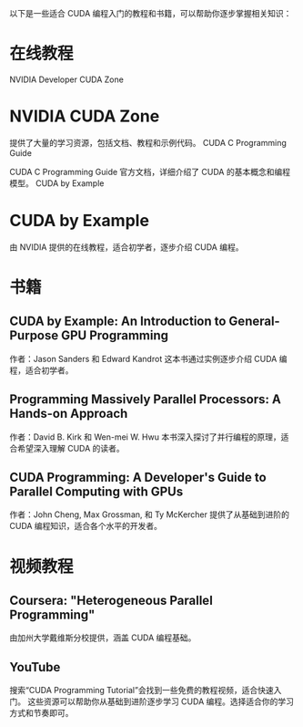 以下是一些适合 CUDA 编程入门的教程和书籍，可以帮助你逐步掌握相关知识：

# 在线教程
NVIDIA Developer CUDA Zone

# NVIDIA CUDA Zone
提供了大量的学习资源，包括文档、教程和示例代码。
CUDA C Programming Guide

CUDA C Programming Guide
官方文档，详细介绍了 CUDA 的基本概念和编程模型。
CUDA by Example

# CUDA by Example
由 NVIDIA 提供的在线教程，适合初学者，逐步介绍 CUDA 编程。

# 书籍
## CUDA by Example: An Introduction to General-Purpose GPU Programming
作者：Jason Sanders 和 Edward Kandrot
这本书通过实例逐步介绍 CUDA 编程，适合初学者。

## Programming Massively Parallel Processors: A Hands-on Approach
作者：David B. Kirk 和 Wen-mei W. Hwu
本书深入探讨了并行编程的原理，适合希望深入理解 CUDA 的读者。

## CUDA Programming: A Developer's Guide to Parallel Computing with GPUs
作者：John Cheng, Max Grossman, 和 Ty McKercher
提供了从基础到进阶的 CUDA 编程知识，适合各个水平的开发者。

# 视频教程
## Coursera: "Heterogeneous Parallel Programming"
由加州大学戴维斯分校提供，涵盖 CUDA 编程基础。

## YouTube
搜索“CUDA Programming Tutorial”会找到一些免费的教程视频，适合快速入门。
这些资源可以帮助你从基础到进阶逐步学习 CUDA 编程。选择适合你的学习方式和节奏即可。